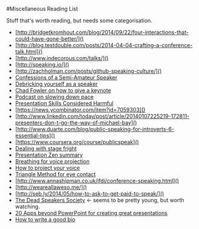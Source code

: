 #Miscellaneous Reading List

Stuff that's worth reading, but needs some categorisation.

- [http://bridgetkromhout.com/blog/2014/09/22/four-interactions-that-could-have-gone-better/]()
- [http://blog.testdouble.com/posts/2014-04-04-crafting-a-conference-talk.html]()
- [http://www.indecorous.com/talks/]()
- [http://speaking.io/]()
- [http://zachholman.com/posts/github-speaking-culture/]()
- [Confessions of a Semi-Amateur Speaker](http://jenmyers.net/confessions-of-a-semi-amateur-speaker.html)
- [Debricking yourself as a speaker](http://christianheilmann.com/2012/09/05/de-bricking-yourself-starting-out-as-a-speaker/)
- [Chad Fowler on how to give a keynote](http://chadfowler.com/blog/2013/06/08/how-to-give-a-keynote/)
- [Podcast on slowing down pace](http://ladiesintech.com/sara-wachter-boettcher-fights-a-cheetah/)
- [Presentation Skills Considered Harmful](http://seriouspony.com/blog/2013/10/4/presentation-skills-considered-harmful)
- [https://news.ycombinator.com/item?id=7059303]()
- [http://www.linkedin.com/today/post/article/20140107225219-172811-presenters-don-t-go-the-way-of-michael-bay]()
- [http://www.duarte.com/blog/public-speaking-for-introverts-6-essential-tips]()
- [https://www.coursera.org/course/publicspeak]()
- [Dealing with stage fright](http://www.presentationzen.com/presentationzen/2014/01/dealing-with-presentation-anxiety-stage-fright.html)
- [Presentation Zen summary](http://www.garrreynolds.com/Presentation/pdf/presentation_tips.pdf)
- [Breathing for voice projection](http://sixminutes.dlugan.com/vocal-variety-speech-breathing/)
- [How to project your voice](http://www.youtube.com/watch?v=ynmemxQicQk)
- [Triangle Method for eye contact](http://www.youtube.com/watch?v=hRdDdS5aZMM)
- [http://www.annashipman.co.uk/jfdi/conference-speaking.html]()
- [http://weareallaweso.me/]()
- [http://seb.ly/2014/05/how-to-ask-to-get-paid-to-speak/]()
- [The Dead Speakers Society](https://groups.google.com/forum/#!forum/dead-speakers-society) <- seems to be pretty young, but worth watching.
- [20 Apps beyond PowerPoint for creating great presentations](https://zapier.com/blog/best-powerpoint-alternatives/)
- [How to write a good bio](http://scottberkun.com/2013/how-to-write-a-good-bio/)

